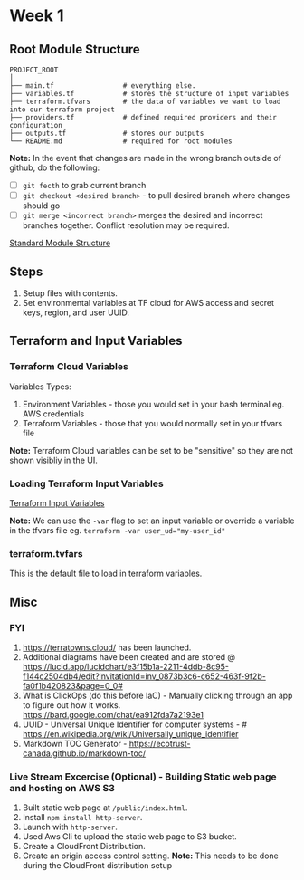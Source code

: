 # Week 1

## Root Module Structure
```
PROJECT_ROOT
│
├── main.tf                 # everything else.
├── variables.tf            # stores the structure of input variables
├── terraform.tfvars        # the data of variables we want to load into our terraform project
├── providers.tf            # defined required providers and their configuration
├── outputs.tf              # stores our outputs
└── README.md               # required for root modules

```
**Note:** In the event that changes are made in the wrong branch outside of github, do the following:
- [ ] `git fecth` to grab current branch
- [ ] `git checkout <desired branch>` - to pull desired branch where changes should go
- [ ] `git merge <incorrect branch>` merges the desired and incorrect branches together. Conflict resolution may be required.

[Standard Module Structure](https://developer.hashicorp.com/terraform/language/modules/develop/structure)

## Steps 
1. Setup files with contents.
2. Set environmental variables at TF cloud for AWS access and secret keys, region, and user UUID.

## Terraform and Input Variables

### Terraform Cloud Variables

Variables Types:   
1. Environment Variables - those you would set in your bash terminal eg. AWS credentials   
2. Terraform Variables - those that you would normally set in your tfvars file   

**Note:** Terraform Cloud variables can be set to be "sensitive" so they are not shown visibliy in the UI.   

### Loading Terraform Input Variables

[Terraform Input Variables](https://developer.hashicorp.com/terraform/language/values/variables)   

**Note:** We can use the `-var` flag to set an input variable or override a variable in the tfvars file eg. `terraform -var user_ud="my-user_id"`

### terraform.tvfars
This is the default file to load in terraform variables.  

## Misc
### FYI
1. https://terratowns.cloud/ has been launched.
2. Additional diagrams have been created and are stored @ https://lucid.app/lucidchart/e3f15b1a-2211-4ddb-8c95-f144c2504db4/edit?invitationId=inv_0873b3c6-c652-463f-9f2b-fa0f1b420823&page=0_0#
3. What is ClickOps (do this before IaC) - Manually clicking through an app to figure out how it works. https://bard.google.com/chat/ea912fda7a2193e1
4. UUID - Universal Unique Identifier for computer systems - # https://en.wikipedia.org/wiki/Universally_unique_identifier
5. Markdown TOC Generator - https://ecotrust-canada.github.io/markdown-toc/

### Live Stream Excercise (Optional) - Building Static web page and hosting on AWS S3
1. Built static web page at `/public/index.html`.
2. Install `npm install http-server`.
3. Launch with `http-server`.
4. Used Aws Cli to upload the static web page to S3 bucket.
5. Create a CloudFront Distribution.
6. Create an origin access control setting.
**Note:** This needs to be done during the CloudFront distribution setup
